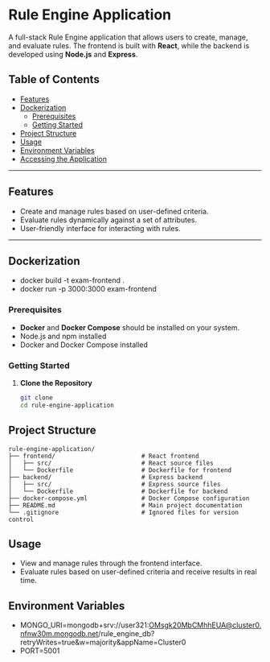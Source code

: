 # Rule Engine Application

A full-stack Rule Engine application that allows users to create, manage, and evaluate rules. The frontend is built with **React**, while the backend is developed using **Node.js** and **Express**.

## Table of Contents
- [Features](#features)
- [Dockerization](#dockerization)
  - [Prerequisites](#prerequisites)
  - [Getting Started](#getting-started)
- [Project Structure](#project-structure)
- [Usage](#usage)
- [Environment Variables](#environment-variables)
- [Accessing the Application](#accessing-the-application)

---

## Features
- Create and manage rules based on user-defined criteria.
- Evaluate rules dynamically against a set of attributes.
- User-friendly interface for interacting with rules.

---

## Dockerization
- docker build -t exam-frontend .
- docker run -p 3000:3000 exam-frontend

### Prerequisites
- **Docker** and **Docker Compose** should be installed on your system.
- Node.js and npm installed
- Docker and Docker Compose installed

### Getting Started
1. **Clone the Repository**
   ```bash
   git clone 
   cd rule-engine-application

## Project Structure
```plaintext
rule-engine-application/
├── frontend/                        # React frontend
│   ├── src/                         # React source files
│   └── Dockerfile                   # Dockerfile for frontend
├── backend/                         # Express backend
│   ├── src/                         # Express source files
│   └── Dockerfile                   # Dockerfile for backend
├── docker-compose.yml               # Docker Compose configuration
├── README.md                        # Main project documentation
└── .gitignore                       # Ignored files for version control
```
## Usage
- View and manage rules through the frontend interface.
- Evaluate rules based on user-defined criteria and receive results in real time.

## Environment Variables
- MONGO_URI=mongodb+srv://user321:OMsgk20MbCMhhEUA@cluster0.nfnw30m.mongodb.net/rule_engine_db?retryWrites=true&w=majority&appName=Cluster0
- PORT=5001




